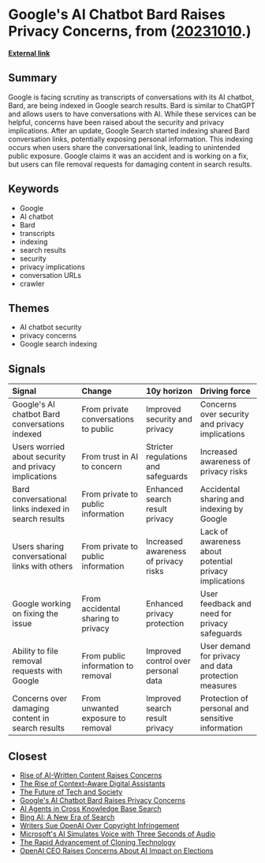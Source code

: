 # __Google's AI Chatbot Bard Raises Privacy Concerns__, from ([20231010](https://kghosh.substack.com/p/20231010).)

__[External link](https://link.mail.beehiiv.com/ss/c/egc9LKSmJa1J1KcfQp0k91cdCPMbwGqrR65cEfhaumAG1PYsS9CKRqvKe4pgeLo5LbnnhynrrBS-LoOm4ASrcrSxpfs7PNgtG5B9RG4yNztQdj-syDmArJBsgNl8Q0KVummJocmeQvuD4WSDCoK0QWfBfwcE0vNeg-YiTov_Yq-RK_3Ly1pF1SJ13jW1c5a72nRUvREpcoemwvgKSTEpMrS4bCeeMjRxxlZ1Cc85RmIH7z7_GV9ooWzP__ZODGKg0S6Y6zJWV7bJHlQGA0YdOL0t6bWefCdlNMq8QTK8uobV6AdTMzUVFNZIH27TfTpmgD_zugV536_9R5KXRalbHa4XJG9-NYOsjer92TX8lPC86GMTTXmddQS8JVmKiuGt/403/QyvHyQKHS62nbs4xYSRxRQ/h32/r2Z6lYdRFPkxuAaztf95JJxfrvQ0reNKrGano26_HPY)__



## Summary

Google is facing scrutiny as transcripts of conversations with its AI chatbot, Bard, are being indexed in Google search results. Bard is similar to ChatGPT and allows users to have conversations with AI. While these services can be helpful, concerns have been raised about the security and privacy implications. After an update, Google Search started indexing shared Bard conversation links, potentially exposing personal information. This indexing occurs when users share the conversational link, leading to unintended public exposure. Google claims it was an accident and is working on a fix, but users can file removal requests for damaging content in search results.

## Keywords

* Google
* AI chatbot
* Bard
* transcripts
* indexing
* search results
* security
* privacy implications
* conversation URLs
* crawler

## Themes

* AI chatbot security
* privacy concerns
* Google search indexing

## Signals

| Signal                                                | Change                               | 10y horizon                          | Driving force                                          |
|:------------------------------------------------------|:-------------------------------------|:-------------------------------------|:-------------------------------------------------------|
| Google's AI chatbot Bard conversations indexed        | From private conversations to public | Improved security and privacy        | Concerns over security and privacy implications        |
| Users worried about security and privacy implications | From trust in AI to concern          | Stricter regulations and safeguards  | Increased awareness of privacy risks                   |
| Bard conversational links indexed in search results   | From private to public information   | Enhanced search result privacy       | Accidental sharing and indexing by Google              |
| Users sharing conversational links with others        | From private to public information   | Increased awareness of privacy risks | Lack of awareness about potential privacy implications |
| Google working on fixing the issue                    | From accidental sharing to privacy   | Enhanced privacy protection          | User feedback and need for privacy safeguards          |
| Ability to file removal requests with Google          | From public information to removal   | Improved control over personal data  | User demand for privacy and data protection measures   |
| Concerns over damaging content in search results      | From unwanted exposure to removal    | Improved search result privacy       | Protection of personal and sensitive information       |

## Closest

* [Rise of AI-Written Content Raises Concerns](dcb77b655838bfb2e77e5440c5b3a3b5)
* [The Rise of Context-Aware Digital Assistants](46267bf4740b29117588f603a5c41280)
* [The Future of Tech and Society](074f7e40545f4b8edc9bdefa00b02f7b)
* [Google's AI Chatbot Bard Raises Privacy Concerns](9962e2ca5ad5ea684e801c62fbed39d5)
* [AI Agents in Cross Knowledge Base Search](b310338b1d3a90c8604a66294f636f65)
* [Bing AI: A New Era of Search](08d574bcc0280a4ca5a4b2a48357d6b7)
* [Writers Sue OpenAI Over Copyright Infringement](a238d311a34b43af7599af5c8ad1e41f)
* [Microsoft's AI Simulates Voice with Three Seconds of Audio](146bf2c4637290e20802f18dee14bbaf)
* [The Rapid Advancement of Cloning Technology](3827e85d7b233b583bd7e01c435cf758)
* [OpenAI CEO Raises Concerns About AI Impact on Elections](fd96f58595786b0820cca21394223a66)